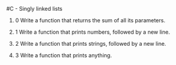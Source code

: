 #C - Singly linked lists
1. 0 Write a function that returns the sum of all its parameters.

2. 1 Write a function that prints numbers, followed by a new line.

3. 2 Write a function that prints strings, followed by a new line.

4. 3 Write a function that prints anything.
